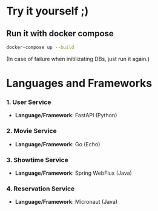 # Try it yourself ;)

## Run it with docker compose

```bash
docker-compose up --build
```
(In case of failure when initilizating DBs, just run it again.)

# Languages and Frameworks

### 1. **User Service**
- **Language/Framework**: FastAPI (Python)

### 2. **Movie Service**
- **Language/Framework**: Go (Echo)

### 3. **Showtime Service**
- **Language/Framework**: Spring WebFlux (Java)

### 4. **Reservation Service**
- **Language/Framework**: Micronaut (Java)
